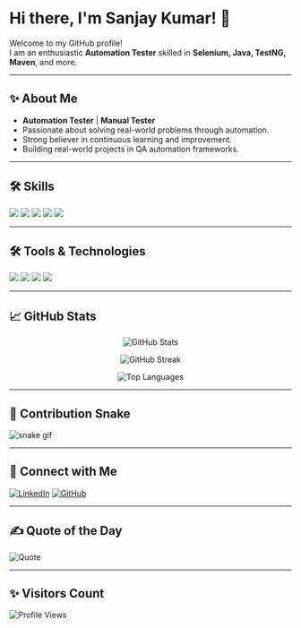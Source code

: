 # Hi there, I'm Sanjay Kumar! 👋

Welcome to my GitHub profile!  
I am an enthusiastic **Automation Tester** skilled in **Selenium, Java, TestNG, Maven**, and more.

---

## ✨ About Me
- **Automation Tester** | **Manual Tester**
- Passionate about solving real-world problems through automation.
- Strong believer in continuous learning and improvement.
- Building real-world projects in QA automation frameworks.

---

## 🛠️ Skills

<p align="left">
  <img src="https://img.shields.io/badge/Java-007396?style=for-the-badge&logo=Java&logoColor=white"/>
  <img src="https://img.shields.io/badge/Selenium-43B02A?style=for-the-badge&logo=selenium&logoColor=white"/>
  <img src="https://img.shields.io/badge/TestNG-FF6F00?style=for-the-badge&logo=testng&logoColor=white"/>
  <img src="https://img.shields.io/badge/Maven-C71A36?style=for-the-badge&logo=apache-maven&logoColor=white"/>
  <img src="https://img.shields.io/badge/RestAssured-16A085?style=for-the-badge&logoColor=white"/>
</p>

---

## 🛠️ Tools & Technologies

<p align="left">
  <img src="https://img.shields.io/badge/Git-F05032?style=for-the-badge&logo=git&logoColor=white"/>
  <img src="https://img.shields.io/badge/GitHub-181717?style=for-the-badge&logo=github&logoColor=white"/>
  <img src="https://img.shields.io/badge/Postman-FF6C37?style=for-the-badge&logo=postman&logoColor=white"/>
  <img src="https://img.shields.io/badge/Jira-0052CC?style=for-the-badge&logo=jira&logoColor=white"/>
</p>

---

## 📈 GitHub Stats

<p align="center">
  <img src="https://github-readme-stats.vercel.app/api?username=sanjaykumar156&show_icons=true&theme=default" alt="GitHub Stats" />
</p>

<p align="center">
  <img src="https://github-readme-streak-stats.herokuapp.com/?user=sanjaykumar156&theme=default" alt="GitHub Streak" />
</p>

<p align="center">
  <img src="https://github-readme-stats.vercel.app/api/top-langs/?username=sanjaykumar156&layout=compact&theme=default" alt="Top Languages" />
</p>

---

## 🐍 Contribution Snake

![snake gif](https://raw.githubusercontent.com/sanjaykumar156/sanjaykumar156/output/github-contribution-grid-snake.svg)

---

## 🔗 Connect with Me

[![LinkedIn](https://img.shields.io/badge/LinkedIn-blue?style=flat&logo=linkedin&logoColor=white)](https://www.linkedin.com/in/sanjay-kumar-99648017a/)
[![GitHub](https://img.shields.io/badge/GitHub-black?style=flat&logo=github&logoColor=white)](https://github.com/sanjaykumar156)

---

## ✍️ Quote of the Day

![Quote](https://quotes-github-readme.vercel.app/api?type=horizontal&theme=light)

---

## ✨ Visitors Count

![Profile Views](https://komarev.com/ghpvc/?username=sanjaykumar156&color=blue&style=flat)

